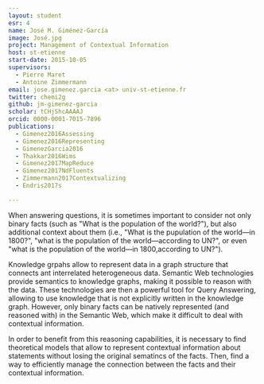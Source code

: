 ```yaml
---
layout: student
esr: 4
name: José M. Giménez-García
image: José.jpg
project: Management of Contextual Information
host: st-etienne
start-date: 2015-10-05
supervisors:
  - Pierre Maret
  - Antoine Zimmermann
email: jose.gimenez.garcia <at> univ-st-etienne.fr
twitter: chemi2g
github: jm-gimenez-garcia
scholar: tCHjShcAAAAJ
orcid: 0000-0001-7015-7896
publications:
  - Gimenez2016Assessing
  - Gimenez2016Representing
  - GimenezGarcia2016
  - Thakkar2016Wims
  - Gimenez2017MapReduce
  - Gimenez2017NdFluents
  - Zimmermann2017Contextualizing
  - Endris2017s

---
```

When answering questions, it is sometimes important to consider not only binary facts (such as "What is the population of the world?"), but also additional context about them (i.e., "What is the pupulation of the world—in 1800?", "what is the population of the world—according to UN?", or even "what is the population of the world—in 1800,according to UN?").

Knowledge grpahs allow to represent data in a graph structure that connects ant interrelated heterogeneous data. Semantic Web technologies provide semantics to knowledge graphs, making it possible to reason with the data. These technologies are then a powerful tool for Query Answering, allowing to use knowledge that is not explicitly written in the knowledge graph. However, only binary facts can be natively represented (and reasoned with) in the Semantic Web, which make it difficult to deal with contextual
information.

In order to benefit from this reasoning capabilities, it is necessary to find theoretical models that allow to represent contextual information about statements without losing the original sematincs of the facts. Then, find a way to efficiently manage the connection between the facts and their contextual information.
